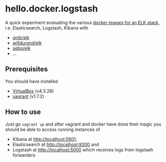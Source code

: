 # hello.docker.logstash

A quick experiment evaluating the various [docker images for an ELK stack](https://registry.hub.docker.com/search?q=elk), i.e. Elasticsearch, Logstash, Kibana with

- [qnib/elk](https://registry.hub.docker.com/u/qnib/elk/)
- [willdurand/elk](https://registry.hub.docker.com/u/willdurand/elk/)
- [sebp/elk](https://registry.hub.docker.com/u/sebp/elk/)
- ...

## Prerequisites

You should have installed

- [VirtualBox](https://www.virtualbox.org/) (v4.3.26)
- [vagrant](https://www.vagrantup.com/) (v1.7.2)

## How to use

Just go `vagrant up` and after vagrant and docker have done their magic you should be able to access running instances of 

- Kibana at [http://localhost:5601](http://localhost:5601),
- Elasticsearch at [http://localhost:9200](http://localhost:9200) and
- Logstash at [http://localhost:5000](http://localhost:5000) which receives logs from logstash forwarders